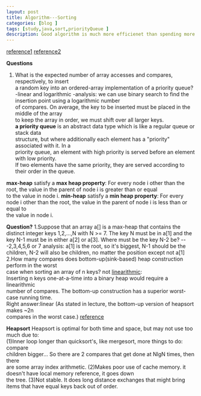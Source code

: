 ```yaml
---
layout: post
title: Algorithm---Sorting
categories: [blog ]
tags: [study,java,sort,priorityQueue ]
description: Good algorithm is much more efficienet than spending more money and time
---  
```


[reference1](http://www.cs.dartmouth.edu/~gevorg/cs10/notes.php?num=14 "reference1")
[reference2](http://algs4.cs.princeton.edu/24pq/)

**Questions**
1. What is the expected number of array accesses and compares, respectively, to insert  
a random key into an ordered-array implementation of a priority queue?  
-linear and logarithmic 
-analysis: we can use binary search to find the insertion point using a logarithmic number   
of compares. On average, the key to be inserted must be placed in the middle of the array   
to keep the array in order, we must shift over all larger keys.  
**a priority queue** is an abstract data type which is like a regular queue or stack data   
structure, but where additionally each element has a "priority" associated with it. In a  
priority queue, an element with high priority is served before an element with low priority.  
If two elements have the same priority, they are served according to their order in the queue.  

**max-heap** satisfy a **max heap property**:
For every node i other than the root, the value in the parent of node i is greater than or equal  
to the value in node i.
**min-heap** satisfy a **min heap property**:
For every node i other than the root, the value in the parent of node i is less than or equal to  
the value in node i.

**Question?**
1.Suppose that an array a[] is a max-heap that contains the distinct integer keys 1,2,...,N with
N >= 7. The key N must be in a[1] and the key N-1 must be in either a[2] or a[3]. Where must be
the key N-2 be?
---2,3,4,5,6 or 7
analysis: a[1] is the root, so it's biggest, N-1 should be the children, N-2 will also be children,
no matter the position except not a[1]  
2.How many compares does bottom-up(sink-based) heap construction perform in the worst  
case when sorting an array of n keys?
not [linearithmic](https://en.wikipedia.org/wiki/Time_complexity#Linearithmic_time):  
Inserting n keys one-at-a-time into a binary heap would require a linearithmic  
number of compares. The bottom-up construction has a superior worst-case running time.  
Right answer:linear (As stated in lecture, the bottom-up version of heapsort makes ~2n  
compares in the worst case.)  [reference](http://algs4.cs.princeton.edu/24pq/index.php#Ex2.4.20)

**Heapsort**
Heapsort is optimal for both time and space, but may not use too much due to:     
(1)Inner loop longer than quicksort's, like mergesort, more things to do: compare  
children bigger... So there are 2 compares that get done at NlgN times, then there   
are some array index arithmetic.
(2)Makes poor use of cache memory. it doesn't have local memory reference, it goes down  
the tree.
(3)Not stable. It does long distance exchanges that might bring items that have equal keys
back out of order.

